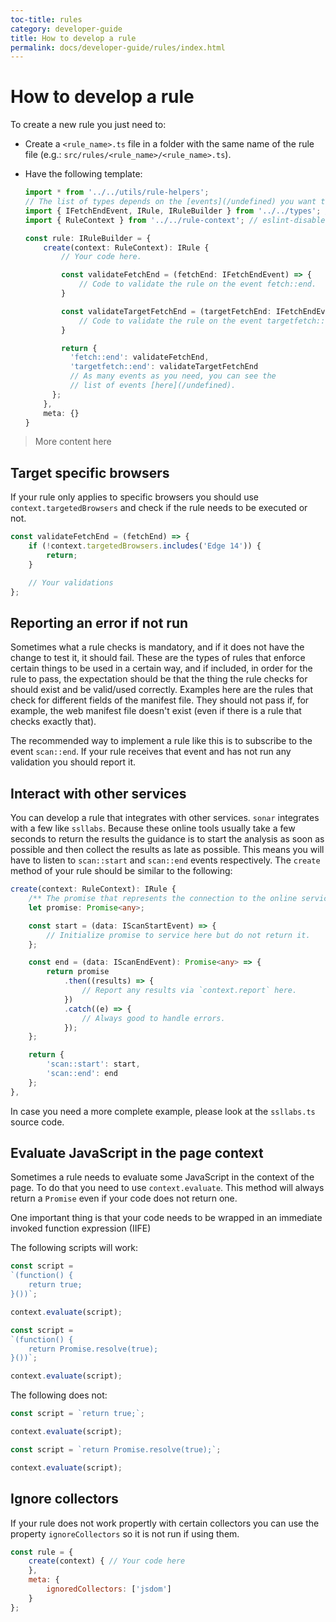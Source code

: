 ```yaml
---
toc-title: rules
category: developer-guide
title: How to develop a rule
permalink: docs/developer-guide/rules/index.html
---
```

# How to develop a rule

To create a new rule you just need to:

* Create a `<rule_name>.ts` file in a folder with the same name
  of the rule file (e.g.: `src/rules/<rule_name>/<rule_name>.ts`).

* Have the following template:

  ```ts
  import * from '../../utils/rule-helpers';
  // The list of types depends on the [events](/undefined) you want to capture.
  import { IFetchEndEvent, IRule, IRuleBuilder } from '../../types'; // eslint-disable-line no-unused-vars
  import { RuleContext } from '../../rule-context'; // eslint-disable-line no-unused-vars

  const rule: IRuleBuilder = {
      create(context: RuleContext): IRule {
          // Your code here.

          const validateFetchEnd = (fetchEnd: IFetchEndEvent) => {
              // Code to validate the rule on the event fetch::end.
          }

          const validateTargetFetchEnd = (targetFetchEnd: IFetchEndEvent) => {
              // Code to validate the rule on the event targetfetch::end.
          }

          return {
            'fetch::end': validateFetchEnd,
            'targetfetch::end': validateTargetFetchEnd
            // As many events as you need, you can see the
            // list of events [here](/undefined).
        };
      },
      meta: {}
  }
  ```

> More content here

## Target specific browsers

If your rule only applies to specific browsers you should use
`context.targetedBrowsers` and check if the rule needs to be
executed or not.

<!-- eslint-disable no-unused-vars -->

```js
const validateFetchEnd = (fetchEnd) => {
    if (!context.targetedBrowsers.includes('Edge 14')) {
        return;
    }

    // Your validations
};
```

## Reporting an error if not run

Sometimes what a rule checks is mandatory, and if it does not have
the change to test it, it should fail. These are the types of rules
that enforce certain things to be used in a certain way, and if
included, in order for the rule to pass, the expectation should be
that the thing the rule checks for should exist and be valid/used
correctly. Examples here are the rules that check for different fields
of the manifest file. They should not pass if, for example, the web
manifest file doesn't exist (even if there is a rule that checks
exactly that).

The recommended way to implement a rule like this is to subscribe
to the event `scan::end`. If your rule receives that event and has
not run any validation you should report it.

## Interact with other services

You can develop a rule that integrates with other services. `sonar`
integrates with a few like `ssllabs`.
Because these online tools usually take a few seconds to return the
results the guidance is to start the analysis as soon as possible
and then collect the results as late as possible. This means you
will have to listen to `scan::start` and `scan::end`
events respectively.
The `create` method of your rule should be similar to the following:

```ts
create(context: RuleContext): IRule {
    /** The promise that represents the connection to the online service. */
    let promise: Promise<any>;

    const start = (data: IScanStartEvent) => {
        // Initialize promise to service here but do not return it.
    };

    const end = (data: IScanEndEvent): Promise<any> => {
        return promise
            .then((results) => {
                // Report any results via `context.report` here.
            })
            .catch((e) => {
                // Always good to handle errors.
            });
    };

    return {
        'scan::start': start,
        'scan::end': end
    };
},
```

In case you need a more complete example, please look at the
`ssllabs.ts` source code.

## Evaluate JavaScript in the page context

Sometimes a rule needs to evaluate some JavaScript in the context of
the page. To do that you need to use `context.evaluate`. This method
will always return a `Promise` even if your code does not return one.

One important thing is that your code needs to be wrapped in an
immediate invoked function expression (IIFE)

The following scripts will work:

<!-- eslint-disable -->

```js
const script =
`(function() {
    return true;
}())`;

context.evaluate(script);
```

```js
const script =
`(function() {
    return Promise.resolve(true);
}())`;

context.evaluate(script);
```

The following does not:

```js
const script = `return true;`;

context.evaluate(script);
```

```js
const script = `return Promise.resolve(true);`;

context.evaluate(script);
```

## Ignore collectors

If your rule does not work propertly with certain collectors you can
use the property `ignoreCollectors` so it is not run if using them.

<!-- eslint-disable no-unused-vars, object-curly-newline -->

```js
const rule = {
    create(context) { // Your code here
    },
    meta: {
        ignoredCollectors: ['jsdom']
    }
};
```
